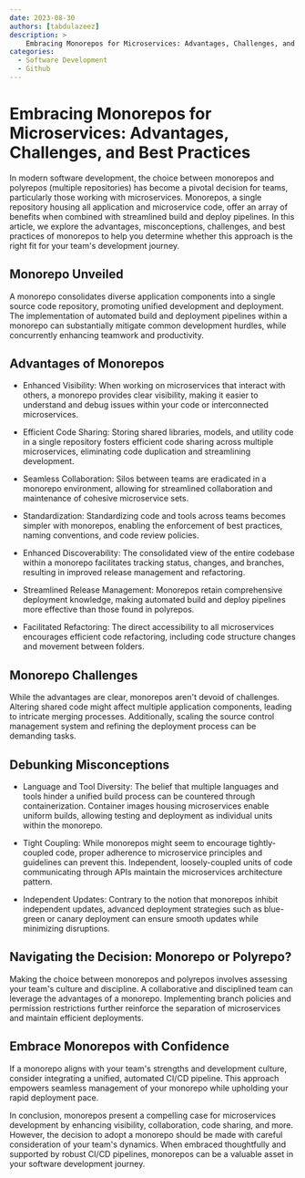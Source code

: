 ```yaml
---
date: 2023-08-30
authors: [tabdulazeez]
description: >
    Embracing Monorepos for Microservices: Advantages, Challenges, and Best Practices
categories:
  - Software Development 
  - Github
---
```


#  Embracing Monorepos for Microservices: Advantages, Challenges, and Best Practices

In modern software development, the choice between monorepos and polyrepos (multiple repositories) has become a pivotal decision for teams, particularly those working with microservices. Monorepos, a single repository housing all application and microservice code, offer an array of benefits when combined with streamlined build and deploy pipelines. 
In this article, we explore the advantages, misconceptions, challenges, and best practices of monorepos to help you determine whether this approach is the right fit for your team's development journey.

<!-- more -->

## Monorepo Unveiled
A monorepo consolidates diverse application components into a single source code repository, promoting unified development and deployment. The implementation of automated build and deployment pipelines within a monorepo can substantially mitigate common development hurdles, while concurrently enhancing teamwork and productivity.

## Advantages of Monorepos

- Enhanced Visibility: When working on microservices that interact with others, a monorepo provides clear visibility, making it easier to understand and debug issues within your code or interconnected microservices.

- Efficient Code Sharing: Storing shared libraries, models, and utility code in a single repository fosters efficient code sharing across multiple microservices, eliminating code duplication and streamlining development.

- Seamless Collaboration: Silos between teams are eradicated in a monorepo environment, allowing for streamlined collaboration and maintenance of cohesive microservice sets.

- Standardization: Standardizing code and tools across teams becomes simpler with monorepos, enabling the enforcement of best practices, naming conventions, and code review policies.

- Enhanced Discoverability: The consolidated view of the entire codebase within a monorepo facilitates tracking status, changes, and branches, resulting in improved release management and refactoring.

- Streamlined Release Management: Monorepos retain comprehensive deployment knowledge, making automated build and deploy pipelines more effective than those found in polyrepos.

- Facilitated Refactoring: The direct accessibility to all microservices encourages efficient code refactoring, including code structure changes and movement between folders.


## Monorepo Challenges
While the advantages are clear, monorepos aren't devoid of challenges. Altering shared code might affect multiple application components, leading to intricate merging processes. Additionally, scaling the source control management system and refining the deployment process can be demanding tasks.


## Debunking Misconceptions

- Language and Tool Diversity: The belief that multiple languages and tools hinder a unified build process can be countered through containerization. Container images housing microservices enable uniform builds, allowing testing and deployment as individual units within the monorepo.

- Tight Coupling: While monorepos might seem to encourage tightly-coupled code, proper adherence to microservice principles and guidelines can prevent this. Independent, loosely-coupled units of code communicating through APIs maintain the microservices architecture pattern.

- Independent Updates: Contrary to the notion that monorepos inhibit independent updates, advanced deployment strategies such as blue-green or canary deployment can ensure smooth updates while minimizing disruptions.


## Navigating the Decision: Monorepo or Polyrepo?
Making the choice between monorepos and polyrepos involves assessing your team's culture and discipline. A collaborative and disciplined team can leverage the advantages of a monorepo. Implementing branch policies and permission restrictions further reinforce the separation of microservices and maintain efficient deployments.

## Embrace Monorepos with Confidence
If a monorepo aligns with your team's strengths and development culture, consider integrating a unified, automated CI/CD pipeline. This approach empowers seamless management of your monorepo while upholding your rapid deployment pace.


In conclusion, monorepos present a compelling case for microservices development by enhancing visibility, collaboration, code sharing, and more. However, the decision to adopt a monorepo should be made with careful consideration of your team's dynamics. When embraced thoughtfully and supported by robust CI/CD pipelines, monorepos can be a valuable asset in your software development journey.


